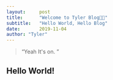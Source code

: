 ```yaml
---
layout:     post 
title:      "Welcome to Tyler Blog👏🏻"
subtitle:   "Hello World, Hello Blog"
date:       2019-11-04
author: "Tyler"
---
```


> “Yeah It's on. ”


## Hello World!
